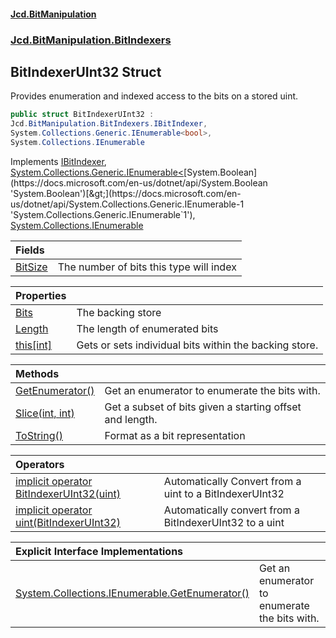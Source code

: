 ﻿#### [Jcd.BitManipulation](index.md 'index')
### [Jcd.BitManipulation.BitIndexers](Jcd.BitManipulation.BitIndexers.md 'Jcd.BitManipulation.BitIndexers')

## BitIndexerUInt32 Struct

Provides enumeration and indexed access to the bits on a stored uint.

```csharp
public struct BitIndexerUInt32 :
Jcd.BitManipulation.BitIndexers.IBitIndexer,
System.Collections.Generic.IEnumerable<bool>,
System.Collections.IEnumerable
```

Implements [IBitIndexer](Jcd.BitManipulation.BitIndexers.IBitIndexer.md 'Jcd.BitManipulation.BitIndexers.IBitIndexer'), [System.Collections.Generic.IEnumerable&lt;](https://docs.microsoft.com/en-us/dotnet/api/System.Collections.Generic.IEnumerable-1 'System.Collections.Generic.IEnumerable`1')[System.Boolean](https://docs.microsoft.com/en-us/dotnet/api/System.Boolean 'System.Boolean')[&gt;](https://docs.microsoft.com/en-us/dotnet/api/System.Collections.Generic.IEnumerable-1 'System.Collections.Generic.IEnumerable`1'), [System.Collections.IEnumerable](https://docs.microsoft.com/en-us/dotnet/api/System.Collections.IEnumerable 'System.Collections.IEnumerable')

| Fields                                                                                                                            |                                         |
|:----------------------------------------------------------------------------------------------------------------------------------|:----------------------------------------|
| [BitSize](Jcd.BitManipulation.BitIndexers.BitIndexerUInt32.BitSize.md 'Jcd.BitManipulation.BitIndexers.BitIndexerUInt32.BitSize') | The number of bits this type will index |

| Properties                                                                                                                              |                                                        |
|:----------------------------------------------------------------------------------------------------------------------------------------|:-------------------------------------------------------|
| [Bits](Jcd.BitManipulation.BitIndexers.BitIndexerUInt32.Bits.md 'Jcd.BitManipulation.BitIndexers.BitIndexerUInt32.Bits')                | The backing store                                      |
| [Length](Jcd.BitManipulation.BitIndexers.BitIndexerUInt32.Length.md 'Jcd.BitManipulation.BitIndexers.BitIndexerUInt32.Length')          | The length of enumerated bits                          |
| [this[int]](Jcd.BitManipulation.BitIndexers.BitIndexerUInt32.this[int].md 'Jcd.BitManipulation.BitIndexers.BitIndexerUInt32.this[int]') | Gets or sets individual bits within the backing store. |

| Methods                                                                                                                                                   |                                                          |
|:----------------------------------------------------------------------------------------------------------------------------------------------------------|:---------------------------------------------------------|
| [GetEnumerator()](Jcd.BitManipulation.BitIndexers.BitIndexerUInt32.GetEnumerator().md 'Jcd.BitManipulation.BitIndexers.BitIndexerUInt32.GetEnumerator()') | Get an enumerator to enumerate the bits with.            |
| [Slice(int, int)](Jcd.BitManipulation.BitIndexers.BitIndexerUInt32.Slice(int,int).md 'Jcd.BitManipulation.BitIndexers.BitIndexerUInt32.Slice(int, int)')  | Get a subset of bits given a starting offset and length. |
| [ToString()](Jcd.BitManipulation.BitIndexers.BitIndexerUInt32.ToString().md 'Jcd.BitManipulation.BitIndexers.BitIndexerUInt32.ToString()')                | Format as a bit representation                           |

| Operators                                                                                                                                                                                                                                                                               |                                                         |
|:----------------------------------------------------------------------------------------------------------------------------------------------------------------------------------------------------------------------------------------------------------------------------------------|:--------------------------------------------------------|
| [implicit operator BitIndexerUInt32(uint)](Jcd.BitManipulation.BitIndexers.BitIndexerUInt32.op_ImplicitJcd.BitManipulation.BitIndexers.BitIndexerUInt32(uint).md 'Jcd.BitManipulation.BitIndexers.BitIndexerUInt32.op_Implicit Jcd.BitManipulation.BitIndexers.BitIndexerUInt32(uint)') | Automatically Convert from a uint to a BitIndexerUInt32 |
| [implicit operator uint(BitIndexerUInt32)](Jcd.BitManipulation.BitIndexers.BitIndexerUInt32.op_Implicituint(Jcd.BitManipulation.BitIndexers.BitIndexerUInt32).md 'Jcd.BitManipulation.BitIndexers.BitIndexerUInt32.op_Implicit uint(Jcd.BitManipulation.BitIndexers.BitIndexerUInt32)') | Automatically convert from a BitIndexerUInt32 to a uint |

| Explicit Interface Implementations                                                                                                                                                                                                                     |                                               |
|:-------------------------------------------------------------------------------------------------------------------------------------------------------------------------------------------------------------------------------------------------------|:----------------------------------------------|
| [System.Collections.IEnumerable.GetEnumerator()](Jcd.BitManipulation.BitIndexers.BitIndexerUInt32.System.Collections.IEnumerable.GetEnumerator().md 'Jcd.BitManipulation.BitIndexers.BitIndexerUInt32.System.Collections.IEnumerable.GetEnumerator()') | Get an enumerator to enumerate the bits with. |
